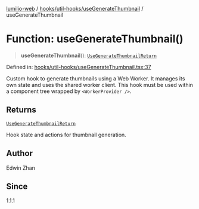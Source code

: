 [lumilio-web](../../../../modules.md) / [hooks/util-hooks/useGenerateThumbnail](../index.md) / useGenerateThumbnail

# Function: useGenerateThumbnail()

> **useGenerateThumbnail**(): [`UseGenerateThumbnailReturn`](../interfaces/UseGenerateThumbnailReturn.md)

Defined in: [hooks/util-hooks/useGenerateThumbnail.tsx:37](https://github.com/EdwinZhanCN/Lumilio-Photos/blob/bdb61d82271cd56f7d31e6f3e50cded728e37cea/web/src/hooks/util-hooks/useGenerateThumbnail.tsx#L37)

Custom hook to generate thumbnails using a Web Worker.
It manages its own state and uses the shared worker client.
This hook must be used within a component tree wrapped by `<WorkerProvider />`.

## Returns

[`UseGenerateThumbnailReturn`](../interfaces/UseGenerateThumbnailReturn.md)

Hook state and actions for thumbnail generation.

## Author

Edwin Zhan

## Since

1.1.1
